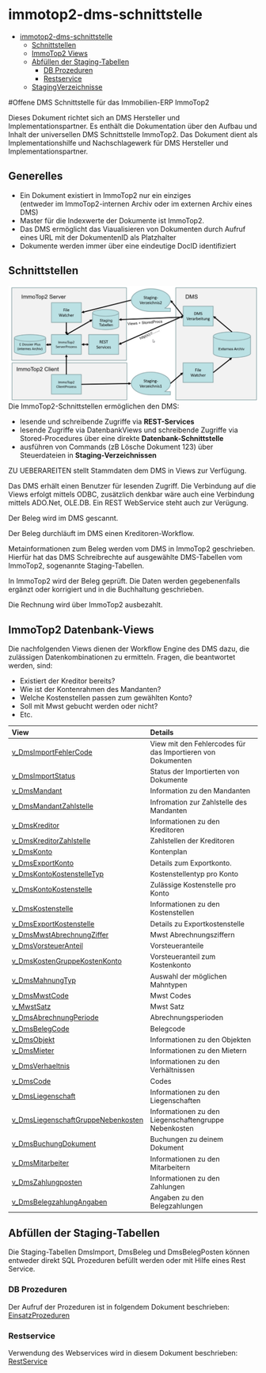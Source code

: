 # immotop2-dms-schnittstelle

- [immotop2-dms-schnittstelle](#immotop2-dms-schnittstelle)
  - [Schnittstellen](#Schnittstellen)
  - [ImmoTop2 Views](#immotop2-views)
  - [Abfüllen der Staging-Tabellen](#abfüllen-der-staging-tabellen)
    - [DB Prozeduren](#db-prozeduren)
    - [Restservice](#restservice)
  - [StagingVerzeichnisse](./StagingVerzeichnisse.md)

#Offene DMS Schnittstelle für das Immobilien-ERP ImmoTop2

Dieses Dokument richtet sich an DMS Hersteller und Implementationspartner. Es enthält die Dokumentation über den Aufbau und Inhalt der universellen DMS Schnittstelle ImmoTop2. Das Dokument dient als Implementationshilfe und Nachschlagewerk für DMS Hersteller und Implementationspartner.

## Generelles
-	Ein Dokument existiert in ImmoTop2 nur ein einziges </br>(entweder im ImmoTop2-internen Archiv oder im externen Archiv eines DMS)
-	Master für die Indexwerte der Dokumente ist ImmoTop2.
-	Das DMS ermöglicht das Viaualisieren von Dokumenten durch Aufruf eines URL mit der DokumentenID als Platzhalter
-	Dokumente werden immer über eine eindeutige DocID identifiziert

## Schnittstellen

<img src="./_images/Uebersicht.jpg" alt="Übersicht" style="float:left; margin-right:10px;" />

Die ImmoTop2-Schnittstellen ermöglichen den DMS:
- lesende und schreibende Zugriffe via <b>REST-Services</b>
- lesende Zugriffe via DatenbankViews und schreibende Zugriffe via Stored-Procedures über eine direkte <b>Datenbank-Schnittstelle</b> 
- ausführen von Commands (zB Lösche Dokument 123) über Steuerdateien in <b>Staging-Verzeichnissen</b>

ZU UEBERAREITEN
stellt Stammdaten dem DMS in Views zur Verfügung.

Das DMS erhält einen Benutzer für lesenden Zugriff. Die Verbindung auf die Views erfolgt mittels ODBC, zusätzlich denkbar wäre auch eine Verbindung mittels ADO.Net, OLE.DB. Ein REST WebService steht auch zur Verügung.

Der Beleg wird im DMS gescannt.

Der Beleg durchläuft im DMS einen Kreditoren-Workflow.

Metainformationen zum Beleg werden vom DMS in ImmoTop2 geschrieben. Hierfür hat das DMS Schreibrechte auf ausgewählte DMS-Tabellen vom ImmoTop2, sogenannte Staging-Tabellen.

In ImmoTop2 wird der Beleg geprüft. Die Daten werden gegebenenfalls ergänzt oder korrigiert und in die Buchhaltung geschrieben.

Die Rechnung wird über ImmoTop2 ausbezahlt.

## ImmoTop2 Datenbank-Views

Die nachfolgenden Views dienen der Workflow Engine des DMS dazu, die zulässigen Datenkombinationen zu ermitteln. Fragen, die beantwortet werden, sind: 

- Existiert der Kreditor bereits?
- Wie ist der Kontenrahmen des Mandanten?
- Welche Kostenstellen passen zum gewählten Konto?
- Soll mit Mwst gebucht werden oder nicht?
- Etc.

| View                                                                               | Details                                                     |
| :--------------------------------------------------------------------------------- | :---------------------------------------------------------- |
| [v_DmsImportFehlerCode](./_views/v_DmsImportFehlerCode.md)                         | View mit den Fehlercodes für das Importieren von Dokumenten |
| [v_DmsImportStatus](./_views/v_DmsImportStatus.md)                                 | Status der Importierten von Dokumente                       |
| [v_DmsMandant](./_views/v_DmsMandant.md)                                           | Information zu den Mandanten                                |
| [v_DmsMandantZahlstelle](./_views/v_DmsMandantZahlstelle.md)                       | Infromation zur Zahlstelle des Mandanten                    |
| [v_DmsKreditor](./_views/v_DmsKreditor.md)                                         | Informationen zu den Kreditoren                             |
| [v_DmsKreditorZahlstelle](./_views/v_DmsKreditorZahlstelle.md)                     | Zahlstellen der Kreditoren                                  |
| [v_DmsKonto](./_views/v_DmsKonto.md)                                               | Kontenplan                                                  |
| [v_DmsExportKonto](./_views/v_DmsExportKonto.md)                                   | Details zum Exportkonto.                                    |
| [v_DmsKontoKostenstelleTyp](./_views/v_DmsKontoKostenstelleTyp.md)                 | Kostenstellentyp pro Konto                                  |
| [v_DmsKontoKostenstelle](_views/v_DmsKontoKostenstelle.md)                         | Zulässige Kostenstelle pro Konto                            |
| [v_DmsKostenstelle](_views/v_DmsKostenstelle.md)                                   | Informationen zu den Kostenstellen                          |
| [v_DmsExportKostenstelle](_views/v_DmsExportKostenstelle.md)                       | Details zu Exportkostenstelle                               |
| [v_DmsMwstAbrechnungZiffer](_views/v_DmsMwstAbrechnungZiffer.md)                   | Mwst Abrechnungsziffern                                     |
| [v_DmsVorsteuerAnteil](_views/v_DmsVorsteuerAnteil.md)                             | Vorsteueranteile                                            |
| [v_DmsKostenGruppeKostenKonto](_views/v_DmsKostenGruppeKostenKonto.md)             | Vorsteueranteil zum Kostenkonto                             |
| [v_DmsMahnungTyp](_views/v_DmsMahnungTyp.md)                                       | Auswahl der möglichen Mahntypen                             |
| [v_DmsMwstCode](_views/v_DmsMwstCode.md)                                           | Mwst Codes                                                  |
| [v_MwstSatz](_views/v_DmsMwstSatz.md)                                              | Mwst Satz                                                   |
| [v_DmsAbrechnungPeriode](_views/v_DmsAbrechnungPeriode.md)                         | Abrechnungsperioden                                         |
| [v_DmsBelegCode](_views/v_DmsBelegCode.md)                                         | Belegcode                                                   |
| [v_DmsObjekt](_views/v_DmsObjekt.md)                                               | Informationen zu den Objekten                               |
| [v_DmsMieter](_views/v_DmsMieter.md)                                               | Informationen zu den Mietern                                |
| [v_DmsVerhaeltnis](_views/v_DmsVerhaeltnis.md)                                     | Informationen zu den Verhältnissen                          |
| [v_DmsCode](_views/v_DmsCode.md)                                                   | Codes                                                       |
| [v_DmsLiegenschaft](_views/v_DmsLiegenschaft.md)                                   | Informationen zu den Liegenschaften                         |
| [v_DmsLiegenschaftGruppeNebenkosten](_views/v_DmsLiegenschaftGruppeNebenkosten.md) | Informationen zu den Liegenschaftengruppe Nebenkosten       |
| [v_DmsBuchungDokument](_views/v_DmsBuchungDokument.md)                             | Buchungen zu deinem Dokument                                |
| [v_DmsMitarbeiter](_views/v_DmsMitarbeiter.md)                                     | Informationen zu den Mitarbeitern                           |
| [v_DmsZahlungposten](_views/v_DmsZahlungposten.md)                                 | Informationen zu den Zahlungen                              |
| [v_DmsBelegzahlungAngaben](_views/v_DmsBelegzahlungAngaben.md)                     | Angaben zu den Belegzahlungen                               |

## Abfüllen der Staging-Tabellen

Die Staging-Tabellen DmsImport, DmsBeleg und DmsBelegPosten können entweder direkt SQL Prozeduren befüllt werden oder mit Hilfe eines Rest Service.

### DB Prozeduren

Der Aufruf der Prozeduren ist in folgendem Dokument beschrieben: [EinsatzProzeduren](EinsatzProzeduren.md)

### Restservice

Verwendung des Webservices wird in diesem Dokument beschrieben: [RestService](RestService.md)
